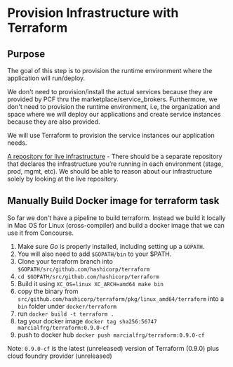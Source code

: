 # Provision Infrastructure with Terraform

## Purpose

The goal of this step is to provision the runtime environment where the application will run/deploy.

We don't need to provision/install the actual services because they are provided by PCF thru the marketplace/service_brokers. Furthermore, we don't need to provision the runtime environment, i.e, the organization and space where we will deploy our applications and create service instances because they are also provided.

We will use Terraform to provision the service instances our application needs.

[A repository for live infrastructure](https://blog.gruntwork.io/how-to-use-terraform-as-a-team-251bc1104973#.t7c5tr6mc) - There should be a separate repository that declares the infrastructure you’re running in each environment (stage, prod, mgmt, etc). We should be able to reason about our infrastructure solely by looking at the live repository.


## Manually Build Docker image for terraform task

So far we don't have a pipeline to build terraform. Instead we build it locally in Mac OS for Linux (cross-compiler) and build a docker image that we can use it from Concourse.

1. Make sure *Go* is properly installed, including setting up a `GOPATH`.
2. You will also need to add `$GOPATH/bin` to your $PATH.
3. Clone your terraform branch into `$GOPATH/src/github.com/hashicorp/terraform`
4. `cd $GOPATH/src/github.com/hashicorp/terraform`
5. Build it using `XC_OS=linux XC_ARCH=amd64 make bin`
6. copy the binary from `src/github.com/hashicorp/terraform/pkg/linux_amd64/terraform` into a `bin` folder under `docker/terraform`
7. run `docker build -t terraform .`
8. tag your docker image `docker tag sha256:56747 marcialfrg/terraform:0.9.0-cf`
9. push to docker hub `docker push marcialfrg/terraform:0.9.0-cf`

Note: `0.9.0-cf` is the latest (unreleased) version of Terraform (0.9.0) plus cloud foundry provider (unreleased)
